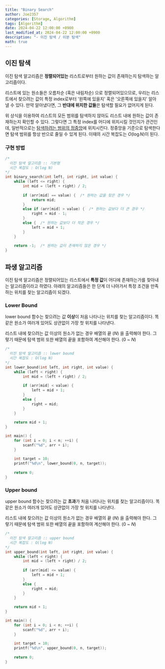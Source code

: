 ```yaml
---
title: "Binary Search"
author: Joe2357
categories: [Storage, Algorithm]
tags: [Algorithm]
date: 2024-04-22 12:00:00 +0900
last_modified_at: 2024-04-22 12:00:00 +0900
description: "- 이진 탐색 / 이분 탐색"
math: true
---
```




## 이진 탐색

이진 탐색 알고리즘은 **정렬되어있는** 리스트로부터 원하는 값이 존재하는지 탐색하는 알고리즘이다.

리스트에 있는 원소들은 오름차순 (혹은 내림차순) 으로 정렬되어있으므로, 우리는 리스트에서 찾으려는 값이 특정 index로부터 '왼쪽에 있을지' 혹은 '오른쪽에 있을지' 알아낼 수 있다. 만약 알아냈다면, 그 **반대에 위치한 값들**은 탐색할 필요가 없어지게 된다.

위 상식을 이용하여 리스트의 모든 범위를 탐색하지 않아도 리스트 내에 원하는 값이 존재하는지 확인할 수 있다. 그렇다면 그 특정 index를 어디에 위치시킬 것인지가 관건인데, 일반적으로는 <u>탐색하려는 범위의 정중앙</u>에 위치시킨다. 정중앙을 기준으로 탐색한다면 탐색 범위를 항상 반으로 줄일 수 있게 된다. 이때의 시간 복잡도는 $O(\log N)$이 된다.

### 구현 방법

```c
/*
  이진 탐색 알고리즘 :: 기본형
  시간 복잡도 : O(log N)
*/
int binary_search(int left, int right, int value) {
    while (left <= right) {
        int mid = (left + right) / 2;
        
        if (arr[mid] == value) {  /* 원하는 값을 찾은 경우 */
            return mid;
        }
        else if (arr[mid] > value) {  /* 원하는 값보다 더 큰 경우 */
            right = mid - 1;
        }
        else {  /* 원하는 값보다 더 작은 경우 */
            left = mid + 1;
        }
    }
    
    return -1;  /* 원하는 값이 존재하지 않은 경우 */
}
```



## 파생 알고리즘

이진 탐색 알고리즘은 정렬되어있는 리스트에서 **특정 값**이 어디에 존재하는가를 찾아내는 알고리즘이라고 하였다. 아래의 알고리즘들은 한 단계 더 나아가서 특정 조건을 만족하는 위치를 찾는 알고리즘이 되겠다.

### Lower Bound

lower bound 함수는 찾으려는 값 **이상**이 처음 나타나는 위치를 찾는 알고리즘이다. 똑같은 원소가 여러개 있어도 상관없이 가장 첫 위치를 나타낸다.

리스트 내에 찾으려는 값 이상의 원소가 없는 경우 배열의 끝 ($N$) 을 출력해야 한다. 그렇기 때문에 탐색 범위 또한 배열의 끝을 포함하여 계산해야 한다. ($0$ ~ $N$)



```c
/*
  이진 탐색 알고리즘 :: lower bound
  시간 복잡도 : O(log N)
*/
int lower_bound(int left, int right, int value) {
    while (left < right) {
        int mid = (left + right) / 2;
        
        if (arr[mid] < value) {
            left = mid + 1;
        }
        else {
            right = mid;
        }
    }
    
    return mid + 1;
}

int main() {
    for (int i = 0; i < n; ++i) {
        scanf("%d", arr + i);
    }
    
    int target = 10;
    printf("%d\n", lower_bound(0, n, target));
    
    return 0;
}
```

### Upper bound

upper bound 함수는 찾으려는 값 **초과**가 처음 나타나는 위치를 찾는 알고리즘이다. 똑같은 원소가 여러개 있어도 상관없이 가장 첫 위치를 나타낸다.

리스트 내에 찾으려는 값 이상의 원소가 없는 경우 배열의 끝 ($N$) 을 출력해야 한다. 그렇기 때문에 탐색 범위 또한 배열의 끝을 포함하여 계산해야 한다. ($0$ ~ $N$)



```c
/*
  이진 탐색 알고리즘 :: upper bound
  시간 복잡도 : O(log N)
*/
int upper_bound(int left, int right, int value) {
    while (left < right) {
        int mid = (left + right) / 2;
        
        if (arr[mid] <= value) {
            left = mid + 1;
        }
        else {
            right = mid;
        }
    }
    
    return mid + 1;
}

int main() {
    for (int i = 0; i < n; ++i) {
        scanf("%d", arr + i);
    }
    
    int target = 10;
    printf("%d\n", upper_bound(0, n, target));
    
    return 0;
}
```